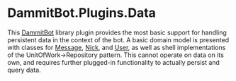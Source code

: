 # DammitBot.Plugins.Data

This [DammitBot](../DammitBot.Core/README.md) library plugin provides the most basic support for handling
persistent data in the context of the bot.  A basic domain model is presented with classes for
[Message](Data/Models/Message.cs), [Nick](Data/Models/Nick.cs), and [User](Data/Models/User.cs), as well
as shell implementations of the UnitOfWork->Repository pattern.  This cannot operate on data on its own,
and requires further plugged-in functionality to actually persist and query data.